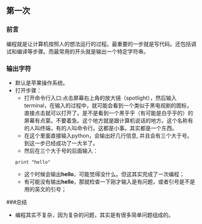 ## 第一次
### 前言
编程就是让计算机按照人的想法运行的过程。最重要的一步就是写代码。还包括调试和编译等步骤。而最常用的开头就是输出一个特定字符串。

### 输出字符

* 默认是苹果操作系统。   
* 打开步骤：   
	* 打开命令行入口:点击屏幕右上角的放大镜（spotlight），然后输入terminal，在输入的过程中，就可能会看到一个类似于黑电视剧的图标，直接点击就可以打开了。是不是看到一个黑乎乎（有可能是白乎乎的）的屏幕有点蒙。不要着急。这个地方就是跟计算机说话的地方。这个名称有的人叫终端，有的人叫命令行。这都是小事。其实都是一个东西。   
	* 在这个里面直接输入python，会输出好几行信息, 并且会有三个大于号。到这一步已经成功了一大半了。
	* 然后在三个大于号的后面输入：   
	```
	print "hello"
	```
	* 这个时候会输出**hello**，可能觉得没什么。但这其实完成了一次编程；
	* 有可能没有输出**hello**，那就检查一下刚才输入是有问题，或者引号是不是用的英文的引号；   
	
###总结
* 编程其实不复杂，因为复杂的问题，其实是有很多简单问题组成的。
